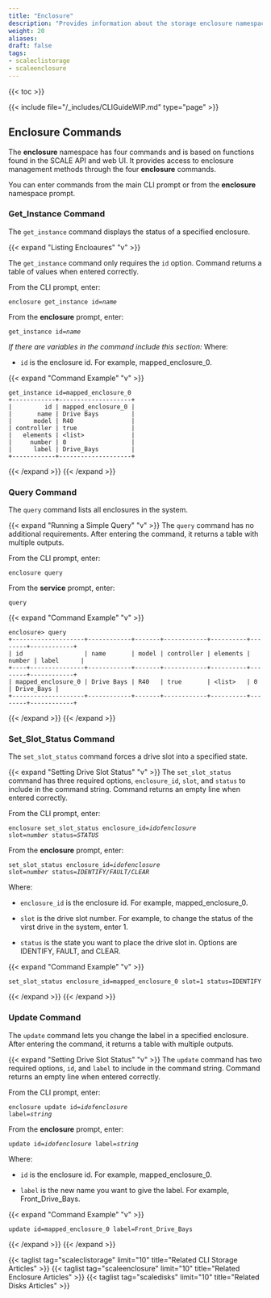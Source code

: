 ```yaml
---
title: "Enclosure"
description: "Provides information about the storage enclosure namespace in the TrueNAS CLI. Includes command syntax and common commands."
weight: 20
aliases:
draft: false
tags:
- scaleclistorage
- scaleenclosure
---
```


{{< toc >}}

{{< include file="/_includes/CLIGuideWIP.md" type="page" >}}

## Enclosure Commands

The **enclosure** namespace has four commands and is based on functions found in the SCALE API and web UI. 
It provides access to enclosure management methods through the four **enclosure** commands. 

You can enter commands from the main CLI prompt or from the **enclosure** namespace prompt.

### Get_Instance Command

The `get_instance` command displays the status of a specified enclosure.

{{< expand "Listing Encloaures" "v" >}}

The `get_instance` command only requires the `id` option. Command returns a table of values when entered correctly.

From the CLI prompt, enter:

<code>enclosure get_instance id=<i>name</i></code>

From the **enclosure** prompt, enter:

<code>get_instance id=<i>name</i></code>

*If there are variables in the command include this section:*
Where:
* `id` is the enclosure id. For example, mapped_enclosure_0.

{{< expand "Command Example" "v" >}}
```
get_instance id=mapped_enclosure_0
+------------+--------------------+
|         id | mapped_enclosure_0 |
|       name | Drive Bays         |
|      model | R40                |
| controller | true               |
|   elements | <list>             |
|     number | 0                  |
|      label | Drive_Bays         |
+------------+--------------------+
```
{{< /expand >}}
{{< /expand >}}

### Query Command

The `query` command lists all enclosures in the system.

{{< expand "Running a Simple Query" "v" >}}
The `query` command has no additional requirements. After entering the command, it returns a table with multiple outputs.

From the CLI prompt, enter:

<code>enclosure query</code>

From the **service** prompt, enter:

<code>query</code>

{{< expand "Command Example" "v" >}}
```
enclosure> query
+--------------------+------------+-------+------------+----------+--------+------------+
| id                 | name       | model | controller | elements | number | label      |
+----+---------------+------------+-------+------------+----------+--------+------------+
| mapped_enclosure_0 | Drive Bays | R40   | true       | <list>   | 0      | Drive_Bays |
+--------------------+------------+-------+------------+----------+--------+------------+
```
{{< /expand >}}
{{< /expand >}}

### Set_Slot_Status Command

The `set_slot_status` command forces a drive slot into a specified state. 

{{< expand "Setting Drive Slot Status" "v" >}}
The `set_slot_status` command has three required options, `enclosure_id`, `slot`, and `status` to include in the command string. Command returns an empty line when entered correctly.

From the CLI prompt, enter:

<code>enclosure set_slot_status enclosure_id=<i>idofenclosure</i> slot=<i>number</i> status=<i>STATUS</i></code>

From the **enclosure** prompt, enter:

<code>set_slot_status enclosure_id=<i>idofenclosure</i> slot=<i>number</i> status=<i>IDENTIFY/FAULT/CLEAR</i></code>

Where:
* `enclosure_id` is the enclosure id. For example, mapped_enclosure_0.

* `slot` is the drive slot number. For example, to change the status of the virst drive in the system, enter 1.

* `status` is the state you want to place the drive slot in. Options are IDENTIFY, FAULT, and CLEAR.

{{< expand "Command Example" "v" >}}
```
set_slot_status enclosure_id=mapped_enclosure_0 slot=1 status=IDENTIFY
```
{{< /expand >}}
{{< /expand >}}

### Update Command

The `update` command lets you change the label in a specified enclosure. After entering the command, it returns a table with multiple outputs.

{{< expand "Setting Drive Slot Status" "v" >}}
The `update` command has two required options, `id`, and `label` to include in the command string. Command returns an empty line when entered correctly.

From the CLI prompt, enter:

<code>enclosure update id=<i>idofenclosure</i> label=<i>string</i></code>

From the **enclosure** prompt, enter:

<code>update id=<i>idofenclosure</i> label=<i>string</i></code>

Where:
* `id` is the enclosure id. For example, mapped_enclosure_0.

* `label` is the new name you want to give the label. For example, Front_Drive_Bays.

{{< expand "Command Example" "v" >}}
```
update id=mapped_enclosure_0 label=Front_Drive_Bays
```
{{< /expand >}}
{{< /expand >}}

{{< taglist tag="scaleclistorage" limit="10" title="Related CLI Storage Articles" >}}
{{< taglist tag="scaleenclosure" limit="10" title="Related Enclosure Articles" >}}
{{< taglist tag="scaledisks" limit="10" title="Related Disks Articles" >}}